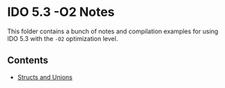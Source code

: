 # IDO 5.3 -O2 Notes

This folder contains a bunch of notes and compilation examples for using IDO 5.3 with the `-O2` optimization level.

## Contents
- [Structs and Unions](./structs_and_unions.md)
